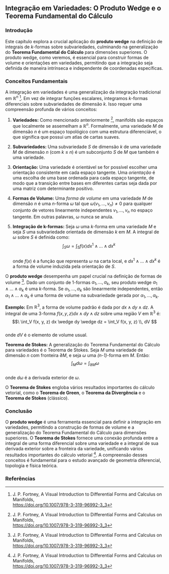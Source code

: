 ## Integração em Variedades: O Produto Wedge e o Teorema Fundamental do Cálculo

### Introdução
Este capítulo explora a crucial aplicação do **produto wedge** na definição de integrais de *k*-formas sobre subvariedades, culminando na generalização do **Teorema Fundamental do Cálculo** para dimensões superiores. O produto wedge, como veremos, é essencial para construir formas de volume e orientações em variedades, permitindo que a integração seja definida de maneira intrínseca e independente de coordenadas específicas.

### Conceitos Fundamentais
A integração em variedades é uma generalização da integração tradicional em $\mathbb{R}^n$ [^38]. Em vez de integrar funções escalares, integramos *k*-formas diferenciais sobre subvariedades de dimensão *k*. Isso requer uma compreensão profunda de vários conceitos:

1.  **Variedades:** Como mencionado anteriormente [^38], manifolds são espaços que localmente se assemelham a $\mathbb{R}^n$. Formalmente, uma variedade *M* de dimensão *n* é um espaço topológico com uma estrutura diferenciável, o que significa que possui um atlas de cartas suaves.

2.  **Subvariedades:** Uma subvariedade *S* de dimensão *k* de uma variedade *M* de dimensão *n* (com *k* ≤ *n*) é um subconjunto *S* de *M* que também é uma variedade.

3.  **Orientação:** Uma variedade é orientável se for possível escolher uma orientação consistente em cada espaço tangente. Uma *orientação* é uma escolha de uma base ordenada para cada espaço tangente, de modo que a transição entre bases em diferentes cartas seja dada por uma matriz com determinante positivo.

4.  **Formas de Volume:** Uma *forma de volume* em uma variedade *M* de dimensão *n* é uma *n*-forma $\omega$ tal que $\omega(v_1, ..., v_n) \neq 0$ para qualquer conjunto de vetores linearmente independentes $v_1, ..., v_n$ no espaço tangente. Em outras palavras, $\omega$ nunca se anula.

5.  **Integração de k-formas:** Seja $\omega$ uma *k*-forma em uma variedade *M* e seja *S* uma subvariedade orientada de dimensão *k* em *M*. A integral de $\omega$ sobre *S* é definida como:
    $$\
    \int_S \omega = \int_S f(x) dx^1 \wedge ... \wedge dx^k
    $$\
    onde $f(x)$ é a função que representa $\omega$ na carta local, e $dx^1 \wedge ... \wedge dx^k$ é a forma de volume induzida pela orientação de *S*.

O **produto wedge** desempenha um papel crucial na definição de formas de volume [^38]. Dado um conjunto de 1-formas $\alpha_1, ..., \alpha_k$, seu produto wedge $\alpha_1 \wedge ... \wedge \alpha_k$ é uma *k*-forma. Se $\alpha_1, ..., \alpha_k$ são linearmente independentes, então $\alpha_1 \wedge ... \wedge \alpha_k$ é uma forma de volume na subvariedade gerada por $\alpha_1, ..., \alpha_k$.

**Exemplo:** Em $\mathbb{R}^3$, a forma de volume padrão é dada por $dx \wedge dy \wedge dz$. A integral de uma 3-forma $f(x, y, z) dx \wedge dy \wedge dz$ sobre uma região *V* em $\mathbb{R}^3$ é:
$$\
\int_V f(x, y, z) dx \wedge dy \wedge dz = \int_V f(x, y, z) \\, dV
$$\
onde $dV$ é o elemento de volume usual.

**Teorema de Stokes:** A generalização do Teorema Fundamental do Cálculo para variedades é o Teorema de Stokes. Seja *M* uma variedade de dimensão *n* com fronteira $\partial M$, e seja $\omega$ uma *(n-1)*-forma em *M*. Então:
$$\
\int_M d\omega = \int_{\partial M} \omega
$$\
onde $d\omega$ é a derivada exterior de $\omega$.

O **Teorema de Stokes** engloba vários resultados importantes do cálculo vetorial, como o **Teorema de Green**, o **Teorema da Divergência** e o **Teorema de Stokes** (clássico).

### Conclusão

O **produto wedge** é uma ferramenta essencial para definir a integração em variedades, permitindo a construção de formas de volume e a generalização do Teorema Fundamental do Cálculo para dimensões superiores. O **Teorema de Stokes** fornece uma conexão profunda entre a integral de uma forma diferencial sobre uma variedade e a integral de sua derivada exterior sobre a fronteira da variedade, unificando vários resultados importantes do cálculo vetorial [^38]. A compreensão desses conceitos é fundamental para o estudo avançado de geometria diferencial, topologia e física teórica.

### Referências
[^38]: J. P. Fortney, A Visual Introduction to Differential Forms and Calculus on Manifolds,\
https://doi.org/10.1007/978-3-319-96992-3_3
<!-- END -->